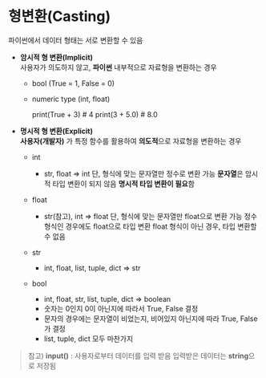 
# 형변환(Casting)
파이썬에서 데이터 형태는 서로 변환할 수 있음

- **암시적 형 변환(Implicit)**  
사용자가 의도하지 않고, **파이썬** 내부적으로 자료형을 변환하는 경우
	- bool (True = 1, False = 0)
    - numeric type (int, float)
    	
      print(True + 3) # 4
       print(3 + 5.0) # 8.0
        
- **명시적 형 변환(Explicit)**  
**사용자(개발자)** 가 특정 함수를 활용하여 **의도적**으로 자료형을 변환하는 경우
	
   - int
  	 - str, float => int
    단, 형식에 맞는 문자열만 정수로 변환 가능
    **문자열**은 암시적 타입 변환이 되지 않음
    **명시적 타입 변환이 필요**함
    
    
   - float
     	- str(참고), int => float
     단, 형식에 맞는 문자열만 float으로 변환 가능
     정수 형식인 경우에도 float으로 타입 변환
     float 형식이 아닌 경우, 타입 변환할 수 없음
     
   - str
     	- int, float, list, tuple, dict => str
    
   - bool
      - int, float, str, list, tuple, dict => boolean 
      - 숫자는 0인지 0이 아닌지에 따라서 True, False 결정 
      - 문자의 경우에는 문자열이 비었는지, 비어있지 아닌지에 따라 True, False가 결정
      - list, tuple, dict 모두 마찬가지
> 참고)
**input()** : 사용자로부터 데이터를 입력 받음 
입력받은 데이터는 **string**으로 저장됨

